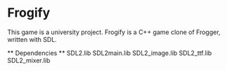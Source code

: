 # Frogify
This game is a university project. Frogify is a C++ game clone of Frogger, written with SDL. 

** Dependencies **
SDL2.lib
SDL2main.lib
SDL2_image.lib
SDL2_ttf.lib
SDL2_mixer.lib
